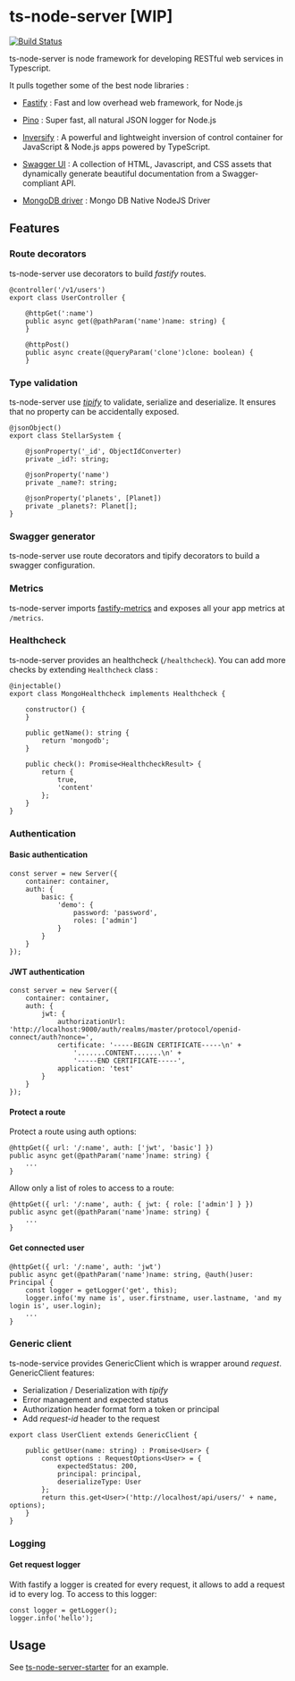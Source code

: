 # ts-node-server [WIP]
[![Build Status](https://travis-ci.com/henry781/ts-node-server.svg?branch=master)](https://travis-ci.com/henry781/ts-node-server)

ts-node-server is node framework for developing RESTful web services in Typescript.

It pulls together some of the best node libraries :

* [Fastify](https://github.com/fastify/fastify) : Fast and low overhead web framework, for Node.js

* [Pino](https://github.com/pinojs/pino) : Super fast, all natural JSON logger for Node.js

* [Inversify](https://github.com/inversify/InversifyJS) : A powerful and lightweight inversion of control container for JavaScript & Node.js apps powered by TypeScript.

* [Swagger UI](https://github.com/swagger-api/swagger-ui) : A collection of HTML, Javascript, and CSS assets that dynamically generate beautiful documentation from a Swagger-compliant API.

* [MongoDB driver](https://github.com/mongodb/node-mongodb-native) : Mongo DB Native NodeJS Driver

## Features

### Route decorators

ts-node-server use decorators to build *fastify* routes. 

```
@controller('/v1/users')
export class UserController {

    @httpGet(':name')
    public async get(@pathParam('name')name: string) {
    }

    @httpPost()
    public async create(@queryParam('clone')clone: boolean) {
    }
```

### Type validation

ts-node-server use *[tipify](https://github.com/henry781/tipify)* to validate, serialize and deserialize. It ensures that no property can be accidentally exposed.

```
@jsonObject()
export class StellarSystem {

    @jsonProperty('_id', ObjectIdConverter)
    private _id?: string;

    @jsonProperty('name')
    private _name?: string;

    @jsonProperty('planets', [Planet])
    private _planets?: Planet[];
} 
```

### Swagger generator

ts-node-server use route decorators and tipify decorators to build a swagger configuration.

### Metrics

ts-node-server imports [fastify-metrics](https://github.com/fastify/fastify-metrics) and exposes all your app metrics at `/metrics`.

### Healthcheck

ts-node-server provides an healthcheck (`/healthcheck`). You can add more checks by extending `Healthcheck` class :

```
@injectable()
export class MongoHealthcheck implements Healthcheck {

    constructor() {
    }

    public getName(): string {
        return 'mongodb';
    }

    public check(): Promise<HealthcheckResult> {
        return {
            true,
            'content'
        };
    }
}
```

### Authentication

#### Basic authentication

```
const server = new Server({
    container: container,
    auth: {
        basic: {
            'demo': {
                password: 'password',
                roles: ['admin']
            }
        }
    }
});
```

#### JWT authentication

```
const server = new Server({
    container: container,
    auth: {
        jwt: {
            authorizationUrl: 'http://localhost:9000/auth/realms/master/protocol/openid-connect/auth?nonce=',
            certificate: '-----BEGIN CERTIFICATE-----\n' +
                '.......CONTENT.......\n' +
                '-----END CERTIFICATE-----',
            application: 'test'
        }
    }
});
```

#### Protect a route

Protect a route using auth options:
```
@httpGet({ url: '/:name', auth: ['jwt', 'basic'] })
public async get(@pathParam('name')name: string) {
    ...
}
```

Allow only a list of roles to access to a route:
```
@httpGet({ url: '/:name', auth: { jwt: { role: ['admin'] } })
public async get(@pathParam('name')name: string) {
    ...
}
```

#### Get connected user
```
@httpGet({ url: '/:name', auth: 'jwt')
public async get(@pathParam('name')name: string, @auth()user: Principal {
    const logger = getLogger('get', this);
    logger.info('my name is', user.firstname, user.lastname, 'and my login is', user.login);
    ...
}
```

### Generic client

ts-node-service provides GenericClient which is wrapper around *request*.
GenericClient features:
* Serialization / Deserialization with *tipify*
* Error management and expected status
* Authorization header format form a token or principal
* Add *request-id* header to the request

```
export class UserClient extends GenericClient {

    public getUser(name: string) : Promise<User> {
        const options : RequestOptions<User> = {
            expectedStatus: 200,
            principal: principal,
            deserializeType: User
        };
        return this.get<User>('http://localhost/api/users/' + name, options);
    }
}
```

### Logging

#### Get request logger

With fastify a logger is created for every request, it allows to add a request id to every log.
To access to this logger:
```
const logger = getLogger();
logger.info('hello');
```

## Usage

See [ts-node-server-starter](https://github.com/henry781/ts-node-server-starter) for an example.
